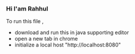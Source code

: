 ### Hi I'am Rahhul 
To run this file ,
- download and run this in java supporting editor
- open a new tab in chrome
- initialize a local host "http://localhost:8080"
